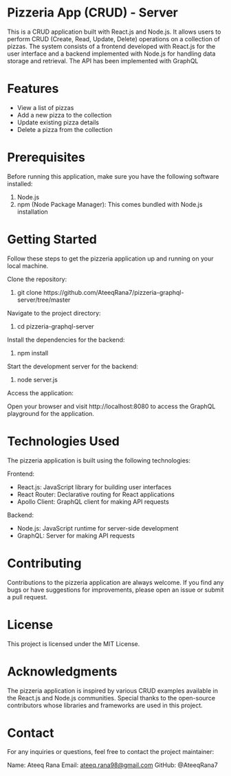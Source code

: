 # Pizzeria App (CRUD) - Server

This is a CRUD application built with React.js and Node.js. It allows users to perform CRUD (Create, Read, Update, Delete) operations on a collection of pizzas. The system consists of a frontend developed with React.js for the user interface and a backend implemented with Node.js for handling data storage and retrieval. The API has been implemented with GraphQL

# Features

<ul>
  <li>View a list of pizzas</li>
  <li>Add a new pizza to the collection</li>
  <li>Update existing pizza details</li>
   <li>Delete a pizza from the collection</li>
</ul>

# Prerequisites

Before running this application, make sure you have the following software installed:

<ol>
  <li>Node.js</li>
  <li>npm (Node Package Manager): This comes bundled with Node.js installation</li>
</ol>

# Getting Started

Follow these steps to get the pizzeria application up and running on your local machine.

Clone the repository:

<ol>
  <li>git clone https://github.com/AteeqRana7/pizzeria-graphql-server/tree/master</li>
</ol>

Navigate to the project directory:

<ol>
  <li>cd pizzeria-graphql-server</li>
</ol>

Install the dependencies for the backend:

<ol>
  <li>npm install</li>
</ol>

Start the development server for the backend:

<ol>
  <li>node server.js</li>
</ol>

Access the application:
<p>
Open your browser and visit http://localhost:8080 to access the GraphQL playground for the application.
</p>

# Technologies Used

The pizzeria application is built using the following technologies:

Frontend:

<ul>
  <li>React.js: JavaScript library for building user interfaces</li>
  <li>React Router: Declarative routing for React applications</li>
  <li>Apollo Client: GraphQL client for making API requests</li>
</ul>

Backend:

<ul>
  <li>Node.js: JavaScript runtime for server-side development</li>
  <li>GraphQL: Server for making API requests</li>
</ul>

# Contributing

Contributions to the pizzeria application are always welcome. If you find any bugs or have suggestions for improvements, please open an issue or submit a pull request.

# License

This project is licensed under the MIT License.

# Acknowledgments

The pizzeria application is inspired by various CRUD examples available in the React.js and Node.js communities.
Special thanks to the open-source contributors whose libraries and frameworks are used in this project.

# Contact

For any inquiries or questions, feel free to contact the project maintainer:

Name: Ateeq Rana
Email: ateeq.rana98@gmail.com
GitHub: @AteeqRana7
